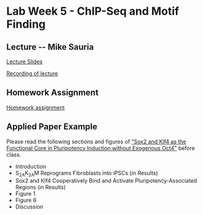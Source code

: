 # Lab Week 5 - ChIP-Seq and Motif Finding

## Lecture -- Mike Sauria

[Lecture Slides](https://github.com/bxlab/cmdb-quantbio/raw/main/assignments/lab/ChIP-seq/slides_asynchronous_or_livecoding_resources/ChIPseq_and_Motif_Finding.pdf)

[Recording of lecture](https://livejohnshopkins.sharepoint.com/:v:/s/qbb2021/EfRsg8kSyFdIpt-jSWdtseoBbgDa5eOQDmOSTLCupB-c3A?e=CBl8JX)

## Homework Assignment

[Homework assignment](https://bxlab.github.io/cmdb-quantbio/assignments/lab/ChIP-seq/assignment/)

## Applied Paper Example

Please read the following sections and figures of ["Sox2 and Klf4 as the Functional Core in Pluripotency Induction without Exogenous Oct4"](https://pubmed.ncbi.nlm.nih.gov/31722212/) before class.

<ul>
  <li>Introduction</li>
  <li>S<sub>2A</sub>K<sub>2A</sub>M Reprograms Fibroblasts into iPSCs (in Results)</li>
  <li>Sox2 and Klf4 Cooperatively Bind and Activate Pluripotency-Associated Regions (in Results)</li>
  <li>Figure 1</li>
  <li>Figure 6</li>
  <li>Discussion</li>
</ul>
